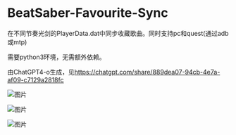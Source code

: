 # BeatSaber-Favourite-Sync
在不同节奏光剑的PlayerData.dat中同步收藏歌曲。同时支持pc和quest(通过adb或mtp)

需要python3环境，无需额外依赖。

由ChatGPT4-o生成，见<https://chatgpt.com/share/889dea07-94cb-4e7a-af09-c7129a2818fc>

![图片](https://github.com/user-attachments/assets/cd27be22-0032-44a1-bb4d-3298176ce796)

![图片](https://github.com/user-attachments/assets/4d2624dd-70e9-4d51-a4e5-0922abacd1dd)

![图片](https://github.com/user-attachments/assets/a420a6a0-8b7f-48ee-9387-be06c256f538)
